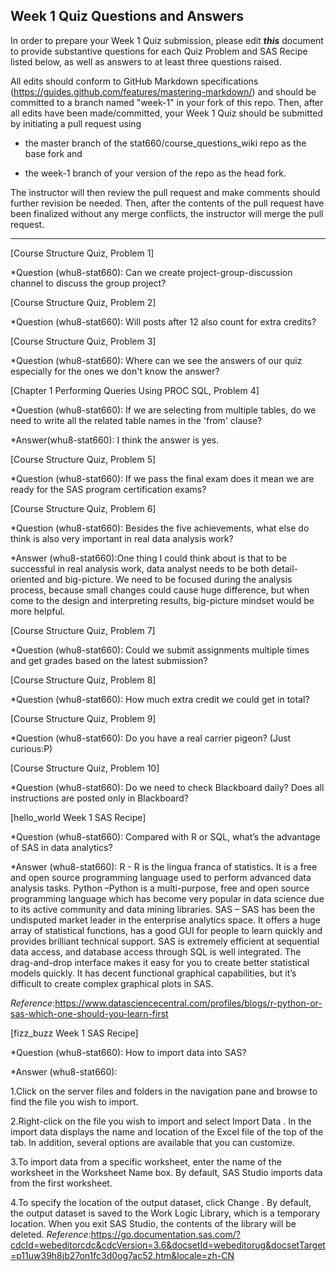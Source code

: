 ## Week 1 Quiz Questions and Answers

In order to prepare your Week 1 Quiz submission, please edit ***this*** document to provide substantive questions for each Quiz Problem and SAS Recipe listed below, as well as answers to at least three questions raised.

All edits should conform to GitHub Markdown specifications (https://guides.github.com/features/mastering-markdown/) and should be committed to a branch named "week-1" in your fork of this repo. Then, after all edits have been made/committed, your Week 1 Quiz should be submitted by initiating a pull request using

- the master branch of the stat660/course_questions_wiki repo as the base fork and

- the week-1 branch of your version of the repo as the head fork.

The instructor will then review the pull request and make comments should further revision be needed. Then, after the contents of the pull request have been finalized without any merge conflicts, the instructor will merge the pull request.



********************************************************************************



[Course Structure Quiz, Problem 1]

*Question (whu8-stat660): Can we create project-group-discussion channel to discuss the group project?



[Course Structure Quiz, Problem 2]

*Question (whu8-stat660): Will posts after 12 also count for extra credits?


[Course Structure Quiz, Problem 3]

*Question (whu8-stat660): Where can we see the answers of our quiz especially for the ones we don't know the answer?


[Chapter 1 Performing Queries Using PROC SQL, Problem 4]

*Question (whu8-stat660): If we are selecting from multiple tables, do we need to write all the related table names in the 'from' clause?


*Answer(whu8-stat660): I think the answer is yes.

[Course Structure Quiz, Problem 5]

*Question (whu8-stat660): If we pass the final exam does it mean we are ready for the SAS program certification exams?


[Course Structure Quiz, Problem 6]

*Question (whu8-stat660): Besides the five achievements, what else do think is also very important in real data analysis work?

*Answer (whu8-stat660):One thing I could think about is that to be successful in real analysis work, data analyst needs to be both detail-oriented and big-picture. We need to be focused during the analysis process, because small changes could cause huge difference, but when come to the design and interpreting results, big-picture mindset would be more helpful.


[Course Structure Quiz, Problem 7]

*Question (whu8-stat660): Could we submit assignments multiple times and get grades based on the latest submission?


[Course Structure Quiz, Problem 8]

*Question (whu8-stat660): How much extra credit we could get in total? 


[Course Structure Quiz, Problem 9]

*Question (whu8-stat660):  Do you have a real carrier pigeon? (Just curious:P) 


[Course Structure Quiz, Problem 10]

*Question (whu8-stat660): Do we need to check Blackboard daily? Does all instructions are posted only in Blackboard? 


[hello_world Week 1 SAS Recipe]

*Question (whu8-stat660): Compared with R or SQL, what’s the advantage of SAS in data analytics?

*Answer (whu8-stat660): R - R is the lingua franca of statistics. It is a free and open source programming language used to perform advanced data analysis tasks. Python –Python is a multi-purpose, free and open source programming language which has become very popular in data science due to its active community and data mining libraries. SAS – SAS has been the undisputed market leader in the enterprise analytics space. It offers a huge array of statistical functions, has a good GUI for people to learn quickly and provides brilliant technical support.
SAS is extremely efficient at sequential data access, and database access through SQL is well integrated. The drag-and-drop interface makes it easy for you to create better statistical models quickly.  It has decent functional graphical capabilities, but it’s difficult to create complex graphical plots in SAS.

*Reference*:https://www.datasciencecentral.com/profiles/blogs/r-python-or-sas-which-one-should-you-learn-first

[fizz_buzz Week 1 SAS Recipe]

*Question (whu8-stat660): How to import data into SAS?

*Answer (whu8-stat660):

1.Click on the server files and folders in the navigation pane and browse to find the file you wish to import.

2.Right-click on the file you wish to import and select Import Data . In the import data displays the name and location of the Excel file of the top of the tab. In addition, several options are available that you can customize. 

3.To import data from a specific worksheet, enter the name of the worksheet in the Worksheet Name box. By default, SAS Studio imports data from the first worksheet.

4.To specify the location of the output dataset, click Change . By default, the output dataset is saved to the Work Logic Library, which is a temporary location. When you exit SAS Studio, the contents of the library will be deleted.
*Reference*:https://go.documentation.sas.com/?cdcId=webeditorcdc&cdcVersion=3.6&docsetId=webeditorug&docsetTarget=p11uw39h8jb27on1fc3d0og7ac52.htm&locale=zh-CN

